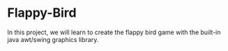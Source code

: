 # Flappy-Bird
In this project, we  will learn to create the flappy bird game with the built-in java awt/swing graphics library.

